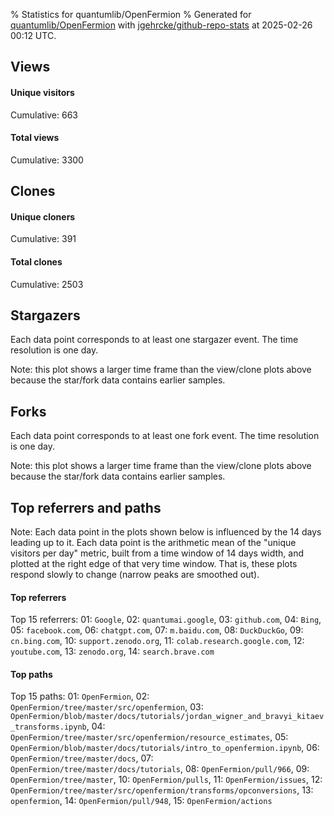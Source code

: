 % Statistics for quantumlib/OpenFermion
% Generated for [quantumlib/OpenFermion](https://github.com/quantumlib/OpenFermion) with [jgehrcke/github-repo-stats](https://github.com/jgehrcke/github-repo-stats) at 2025-02-26 00:12 UTC.


## Views

#### Unique visitors
<div id="chart_views_unique" class="full-width-chart"></div>

Cumulative: 663

#### Total views
<div id="chart_views_total" class="full-width-chart"></div>

Cumulative: 3300

<div class="pagebreak-for-print"> </div>

## Clones

#### Unique cloners
<div id="chart_clones_unique" class="full-width-chart"></div>

Cumulative: 391

#### Total clones
<div id="chart_clones_total" class="full-width-chart"></div>

Cumulative: 2503



<div class="pagebreak-for-print"> </div>



## Stargazers

Each data point corresponds to at least one stargazer event.
The time resolution is one day.

<div id="chart_stargazers" class="full-width-chart"></div>


Note: this plot shows a larger time frame than the view/clone plots above because the star/fork data contains earlier samples.



## Forks

Each data point corresponds to at least one fork event.
The time resolution is one day.

<div id="chart_forks" class="full-width-chart"></div>


Note: this plot shows a larger time frame than the view/clone plots above because the star/fork data contains earlier samples.



<div class="pagebreak-for-print"> </div>



## Top referrers and paths


Note: Each data point in the plots shown below is influenced by the 14 days
leading up to it. Each data point is the arithmetic mean of the "unique
visitors per day" metric, built from a time window of 14 days width, and
plotted at the right edge of that very time window. That is, these plots
respond slowly to change (narrow peaks are smoothed out).




#### Top referrers


<div id="chart_referrers_top_n_alltime" class="full-width-chart"></div>

Top 15 referrers: 01: `Google`, 02: `quantumai.google`, 03: `github.com`, 04: `Bing`, 05: `facebook.com`, 06: `chatgpt.com`, 07: `m.baidu.com`, 08: `DuckDuckGo`, 09: `cn.bing.com`, 10: `support.zenodo.org`, 11: `colab.research.google.com`, 12: `youtube.com`, 13: `zenodo.org`, 14: `search.brave.com`





#### Top paths


<div id="chart_paths_top_n_alltime" class="full-width-chart"></div>

Top 15 paths: 01: `OpenFermion`, 02: `OpenFermion/tree/master/src/openfermion`, 03: `OpenFermion/blob/master/docs/tutorials/jordan_wigner_and_bravyi_kitaev_transforms.ipynb`, 04: `OpenFermion/tree/master/src/openfermion/resource_estimates`, 05: `OpenFermion/blob/master/docs/tutorials/intro_to_openfermion.ipynb`, 06: `OpenFermion/tree/master/docs`, 07: `OpenFermion/tree/master/docs/tutorials`, 08: `OpenFermion/pull/966`, 09: `OpenFermion/tree/master`, 10: `OpenFermion/pulls`, 11: `OpenFermion/issues`, 12: `OpenFermion/tree/master/src/openfermion/transforms/opconversions`, 13: `openfermion`, 14: `OpenFermion/pull/948`, 15: `OpenFermion/actions`


<script type="text/javascript">
    vegaEmbed('#chart_views_unique', {"$schema": "https://vega.github.io/schema/vega-lite/v4.17.0.json", "config": {"arc": {"fill": "#1b1e23"}, "area": {"fill": "#1b1e23"}, "axisBottom": {"domainColor": "#a9b4c4", "gridColor": "#a9b4c4", "labelColor": "#1b1e23", "labelFont": "relative-mono-11-pitch-pro, Menlo, monospace", "tickColor": "#a9b4c4", "titleColor": "#1b1e23", "titleFont": "relative-mono-11-pitch-pro, Menlo, monospace"}, "axisLeft": {"domainColor": "#a9b4c4", "gridColor": "#a9b4c4", "labelColor": "#1b1e23", "labelFont": "relative-mono-11-pitch-pro, Menlo, monospace", "tickColor": "#a9b4c4", "titleColor": "#1b1e23", "titleFont": "relative-mono-11-pitch-pro, Menlo, monospace"}, "axisX": {"grid": false}, "axisY": {"grid": false, "labelBound": true}, "background": "#FFFFFF", "group": {"fill": "#FFFFFF"}, "header": {"fontWeight": 400, "labelFont": "relative-mono-11-pitch-pro, Menlo, monospace", "titleFont": "relative-mono-11-pitch-pro, Menlo, monospace"}, "legend": {"labelFont": "relative-mono-11-pitch-pro, Menlo, monospace", "symbolSize": 200, "symbolType": "circle", "titleFont": "relative-mono-11-pitch-pro, Menlo, monospace"}, "line": {"color": "#1b1e23", "stroke": "#1b1e23"}, "path": {"stroke": "#1b1e23"}, "point": {"color": "#1b1e23", "cursor": "pointer", "filled": true, "size": 20}, "range": {"category": ["#85a2f7", "#ea9755", "#7eb36a", "#f07071", "#bc85d9", "#e587b6", "#a9b4c4", "#d4c05e", "#64b9c4"]}, "style": {"bar": {"fill": "#1b1e23"}, "text": {"font": "relative-mono-11-pitch-pro, Menlo, monospace", "fontWeight": 400}}, "symbol": {"shape": "circle"}, "title": {"anchor": "start", "font": "relative-mono-11-pitch-pro, Menlo, monospace", "fontWeight": 400}, "trail": {"color": "#1b1e23", "stroke": "#1b1e23"}, "view": {"stroke": null}}, "data": {"name": "data-99101e7fa89dfc2ea69867ef4b5079df"}, "datasets": {"data-99101e7fa89dfc2ea69867ef4b5079df": [{"time": "2025-02-01T00:00:00+00:00", "views_total": 24, "views_unique": 3}, {"time": "2025-02-02T00:00:00+00:00", "views_total": 87, "views_unique": 27}, {"time": "2025-02-03T00:00:00+00:00", "views_total": 313, "views_unique": 39}, {"time": "2025-02-04T00:00:00+00:00", "views_total": 298, "views_unique": 32}, {"time": "2025-02-05T00:00:00+00:00", "views_total": 135, "views_unique": 31}, {"time": "2025-02-06T00:00:00+00:00", "views_total": 181, "views_unique": 38}, {"time": "2025-02-07T00:00:00+00:00", "views_total": 83, "views_unique": 26}, {"time": "2025-02-08T00:00:00+00:00", "views_total": 26, "views_unique": 9}, {"time": "2025-02-09T00:00:00+00:00", "views_total": 161, "views_unique": 17}, {"time": "2025-02-10T00:00:00+00:00", "views_total": 165, "views_unique": 30}, {"time": "2025-02-11T00:00:00+00:00", "views_total": 310, "views_unique": 35}, {"time": "2025-02-12T00:00:00+00:00", "views_total": 279, "views_unique": 105}, {"time": "2025-02-13T00:00:00+00:00", "views_total": 145, "views_unique": 25}, {"time": "2025-02-14T00:00:00+00:00", "views_total": 174, "views_unique": 27}, {"time": "2025-02-15T00:00:00+00:00", "views_total": 120, "views_unique": 13}, {"time": "2025-02-16T00:00:00+00:00", "views_total": 86, "views_unique": 12}, {"time": "2025-02-17T00:00:00+00:00", "views_total": 158, "views_unique": 27}, {"time": "2025-02-18T00:00:00+00:00", "views_total": 46, "views_unique": 18}, {"time": "2025-02-19T00:00:00+00:00", "views_total": 60, "views_unique": 22}, {"time": "2025-02-20T00:00:00+00:00", "views_total": 125, "views_unique": 30}, {"time": "2025-02-21T00:00:00+00:00", "views_total": 113, "views_unique": 21}, {"time": "2025-02-22T00:00:00+00:00", "views_total": 44, "views_unique": 18}, {"time": "2025-02-23T00:00:00+00:00", "views_total": 50, "views_unique": 18}, {"time": "2025-02-24T00:00:00+00:00", "views_total": 74, "views_unique": 22}, {"time": "2025-02-25T00:00:00+00:00", "views_total": 43, "views_unique": 18}]}, "encoding": {"tooltip": [{"field": "views_unique", "format": ".1f", "title": "views (u)", "type": "quantitative"}, {"field": "time", "format": "%B %e, %Y", "title": "date", "type": "temporal"}], "x": {"axis": {"labelAngle": 25}, "field": "time", "scale": {"domain": ["2025-02-01", "2025-02-25"]}, "timeUnit": "yearmonthdate", "title": "date", "type": "temporal"}, "y": {"axis": {"values": [1, 10, 50, 100, 500, 1000, 5000, 10000]}, "field": "views_unique", "scale": {"domain": [0, 115.50000000000001], "type": "symlog", "zero": true}, "title": "unique views per day", "type": "quantitative"}}, "height": 200, "mark": {"point": true, "type": "line"}, "padding": 10, "width": "container"}, {"actions": false, "renderer": "svg"}).catch(console.error);
vegaEmbed('#chart_views_total', {"$schema": "https://vega.github.io/schema/vega-lite/v4.17.0.json", "config": {"arc": {"fill": "#1b1e23"}, "area": {"fill": "#1b1e23"}, "axisBottom": {"domainColor": "#a9b4c4", "gridColor": "#a9b4c4", "labelColor": "#1b1e23", "labelFont": "relative-mono-11-pitch-pro, Menlo, monospace", "tickColor": "#a9b4c4", "titleColor": "#1b1e23", "titleFont": "relative-mono-11-pitch-pro, Menlo, monospace"}, "axisLeft": {"domainColor": "#a9b4c4", "gridColor": "#a9b4c4", "labelColor": "#1b1e23", "labelFont": "relative-mono-11-pitch-pro, Menlo, monospace", "tickColor": "#a9b4c4", "titleColor": "#1b1e23", "titleFont": "relative-mono-11-pitch-pro, Menlo, monospace"}, "axisX": {"grid": false}, "axisY": {"grid": false, "labelBound": true}, "background": "#FFFFFF", "group": {"fill": "#FFFFFF"}, "header": {"fontWeight": 400, "labelFont": "relative-mono-11-pitch-pro, Menlo, monospace", "titleFont": "relative-mono-11-pitch-pro, Menlo, monospace"}, "legend": {"labelFont": "relative-mono-11-pitch-pro, Menlo, monospace", "symbolSize": 200, "symbolType": "circle", "titleFont": "relative-mono-11-pitch-pro, Menlo, monospace"}, "line": {"color": "#1b1e23", "stroke": "#1b1e23"}, "path": {"stroke": "#1b1e23"}, "point": {"color": "#1b1e23", "cursor": "pointer", "filled": true, "size": 20}, "range": {"category": ["#85a2f7", "#ea9755", "#7eb36a", "#f07071", "#bc85d9", "#e587b6", "#a9b4c4", "#d4c05e", "#64b9c4"]}, "style": {"bar": {"fill": "#1b1e23"}, "text": {"font": "relative-mono-11-pitch-pro, Menlo, monospace", "fontWeight": 400}}, "symbol": {"shape": "circle"}, "title": {"anchor": "start", "font": "relative-mono-11-pitch-pro, Menlo, monospace", "fontWeight": 400}, "trail": {"color": "#1b1e23", "stroke": "#1b1e23"}, "view": {"stroke": null}}, "data": {"name": "data-99101e7fa89dfc2ea69867ef4b5079df"}, "datasets": {"data-99101e7fa89dfc2ea69867ef4b5079df": [{"time": "2025-02-01T00:00:00+00:00", "views_total": 24, "views_unique": 3}, {"time": "2025-02-02T00:00:00+00:00", "views_total": 87, "views_unique": 27}, {"time": "2025-02-03T00:00:00+00:00", "views_total": 313, "views_unique": 39}, {"time": "2025-02-04T00:00:00+00:00", "views_total": 298, "views_unique": 32}, {"time": "2025-02-05T00:00:00+00:00", "views_total": 135, "views_unique": 31}, {"time": "2025-02-06T00:00:00+00:00", "views_total": 181, "views_unique": 38}, {"time": "2025-02-07T00:00:00+00:00", "views_total": 83, "views_unique": 26}, {"time": "2025-02-08T00:00:00+00:00", "views_total": 26, "views_unique": 9}, {"time": "2025-02-09T00:00:00+00:00", "views_total": 161, "views_unique": 17}, {"time": "2025-02-10T00:00:00+00:00", "views_total": 165, "views_unique": 30}, {"time": "2025-02-11T00:00:00+00:00", "views_total": 310, "views_unique": 35}, {"time": "2025-02-12T00:00:00+00:00", "views_total": 279, "views_unique": 105}, {"time": "2025-02-13T00:00:00+00:00", "views_total": 145, "views_unique": 25}, {"time": "2025-02-14T00:00:00+00:00", "views_total": 174, "views_unique": 27}, {"time": "2025-02-15T00:00:00+00:00", "views_total": 120, "views_unique": 13}, {"time": "2025-02-16T00:00:00+00:00", "views_total": 86, "views_unique": 12}, {"time": "2025-02-17T00:00:00+00:00", "views_total": 158, "views_unique": 27}, {"time": "2025-02-18T00:00:00+00:00", "views_total": 46, "views_unique": 18}, {"time": "2025-02-19T00:00:00+00:00", "views_total": 60, "views_unique": 22}, {"time": "2025-02-20T00:00:00+00:00", "views_total": 125, "views_unique": 30}, {"time": "2025-02-21T00:00:00+00:00", "views_total": 113, "views_unique": 21}, {"time": "2025-02-22T00:00:00+00:00", "views_total": 44, "views_unique": 18}, {"time": "2025-02-23T00:00:00+00:00", "views_total": 50, "views_unique": 18}, {"time": "2025-02-24T00:00:00+00:00", "views_total": 74, "views_unique": 22}, {"time": "2025-02-25T00:00:00+00:00", "views_total": 43, "views_unique": 18}]}, "encoding": {"tooltip": [{"field": "views_total", "format": ".1f", "title": "views (t)", "type": "quantitative"}, {"field": "time", "format": "%B %e, %Y", "title": "date", "type": "temporal"}], "x": {"axis": {"labelAngle": 25}, "field": "time", "scale": {"domain": ["2025-02-01", "2025-02-25"]}, "timeUnit": "yearmonthdate", "title": "date", "type": "temporal"}, "y": {"axis": {"values": [1, 10, 50, 100, 500, 1000, 5000, 10000]}, "field": "views_total", "scale": {"domain": [0, 344.3], "type": "symlog", "zero": true}, "title": "total views per day", "type": "quantitative"}}, "height": 200, "mark": {"point": true, "type": "line"}, "padding": 10, "width": "container"}, {"actions": false, "renderer": "svg"}).catch(console.error);
vegaEmbed('#chart_clones_unique', {"$schema": "https://vega.github.io/schema/vega-lite/v4.17.0.json", "config": {"arc": {"fill": "#1b1e23"}, "area": {"fill": "#1b1e23"}, "axisBottom": {"domainColor": "#a9b4c4", "gridColor": "#a9b4c4", "labelColor": "#1b1e23", "labelFont": "relative-mono-11-pitch-pro, Menlo, monospace", "tickColor": "#a9b4c4", "titleColor": "#1b1e23", "titleFont": "relative-mono-11-pitch-pro, Menlo, monospace"}, "axisLeft": {"domainColor": "#a9b4c4", "gridColor": "#a9b4c4", "labelColor": "#1b1e23", "labelFont": "relative-mono-11-pitch-pro, Menlo, monospace", "tickColor": "#a9b4c4", "titleColor": "#1b1e23", "titleFont": "relative-mono-11-pitch-pro, Menlo, monospace"}, "axisX": {"grid": false}, "axisY": {"grid": false, "labelBound": true}, "background": "#FFFFFF", "group": {"fill": "#FFFFFF"}, "header": {"fontWeight": 400, "labelFont": "relative-mono-11-pitch-pro, Menlo, monospace", "titleFont": "relative-mono-11-pitch-pro, Menlo, monospace"}, "legend": {"labelFont": "relative-mono-11-pitch-pro, Menlo, monospace", "symbolSize": 200, "symbolType": "circle", "titleFont": "relative-mono-11-pitch-pro, Menlo, monospace"}, "line": {"color": "#1b1e23", "stroke": "#1b1e23"}, "path": {"stroke": "#1b1e23"}, "point": {"color": "#1b1e23", "cursor": "pointer", "filled": true, "size": 20}, "range": {"category": ["#85a2f7", "#ea9755", "#7eb36a", "#f07071", "#bc85d9", "#e587b6", "#a9b4c4", "#d4c05e", "#64b9c4"]}, "style": {"bar": {"fill": "#1b1e23"}, "text": {"font": "relative-mono-11-pitch-pro, Menlo, monospace", "fontWeight": 400}}, "symbol": {"shape": "circle"}, "title": {"anchor": "start", "font": "relative-mono-11-pitch-pro, Menlo, monospace", "fontWeight": 400}, "trail": {"color": "#1b1e23", "stroke": "#1b1e23"}, "view": {"stroke": null}}, "data": {"name": "data-7811ea9e6b818c45ca69483ce2664ba9"}, "datasets": {"data-7811ea9e6b818c45ca69483ce2664ba9": [{"clones_total": 13, "clones_unique": 1, "time": "2025-02-01T00:00:00+00:00"}, {"clones_total": 39, "clones_unique": 5, "time": "2025-02-02T00:00:00+00:00"}, {"clones_total": 279, "clones_unique": 32, "time": "2025-02-03T00:00:00+00:00"}, {"clones_total": 313, "clones_unique": 23, "time": "2025-02-04T00:00:00+00:00"}, {"clones_total": 97, "clones_unique": 8, "time": "2025-02-05T00:00:00+00:00"}, {"clones_total": 145, "clones_unique": 11, "time": "2025-02-06T00:00:00+00:00"}, {"clones_total": 43, "clones_unique": 10, "time": "2025-02-07T00:00:00+00:00"}, {"clones_total": 39, "clones_unique": 7, "time": "2025-02-08T00:00:00+00:00"}, {"clones_total": 117, "clones_unique": 21, "time": "2025-02-09T00:00:00+00:00"}, {"clones_total": 84, "clones_unique": 14, "time": "2025-02-10T00:00:00+00:00"}, {"clones_total": 222, "clones_unique": 65, "time": "2025-02-11T00:00:00+00:00"}, {"clones_total": 59, "clones_unique": 12, "time": "2025-02-12T00:00:00+00:00"}, {"clones_total": 88, "clones_unique": 19, "time": "2025-02-13T00:00:00+00:00"}, {"clones_total": 89, "clones_unique": 19, "time": "2025-02-14T00:00:00+00:00"}, {"clones_total": 48, "clones_unique": 11, "time": "2025-02-15T00:00:00+00:00"}, {"clones_total": 48, "clones_unique": 13, "time": "2025-02-16T00:00:00+00:00"}, {"clones_total": 165, "clones_unique": 22, "time": "2025-02-17T00:00:00+00:00"}, {"clones_total": 54, "clones_unique": 14, "time": "2025-02-18T00:00:00+00:00"}, {"clones_total": 44, "clones_unique": 11, "time": "2025-02-19T00:00:00+00:00"}, {"clones_total": 44, "clones_unique": 9, "time": "2025-02-20T00:00:00+00:00"}, {"clones_total": 59, "clones_unique": 13, "time": "2025-02-21T00:00:00+00:00"}, {"clones_total": 81, "clones_unique": 13, "time": "2025-02-22T00:00:00+00:00"}, {"clones_total": 182, "clones_unique": 11, "time": "2025-02-23T00:00:00+00:00"}, {"clones_total": 77, "clones_unique": 15, "time": "2025-02-24T00:00:00+00:00"}, {"clones_total": 74, "clones_unique": 12, "time": "2025-02-25T00:00:00+00:00"}]}, "encoding": {"tooltip": [{"field": "clones_unique", "format": ".1f", "title": "clones (u)", "type": "quantitative"}, {"field": "time", "format": "%B %e, %Y", "title": "date", "type": "temporal"}], "x": {"axis": {"labelAngle": 25}, "field": "time", "scale": {"domain": ["2025-02-01", "2025-02-25"]}, "timeUnit": "yearmonthdate", "title": "date", "type": "temporal"}, "y": {"axis": {}, "field": "clones_unique", "scale": {"domain": [0, 71.5], "type": "linear", "zero": true}, "title": "unique clones per day", "type": "quantitative"}}, "height": 200, "mark": {"point": true, "type": "line"}, "padding": 10, "width": "container"}, {"actions": false, "renderer": "svg"}).catch(console.error);
vegaEmbed('#chart_clones_total', {"$schema": "https://vega.github.io/schema/vega-lite/v4.17.0.json", "config": {"arc": {"fill": "#1b1e23"}, "area": {"fill": "#1b1e23"}, "axisBottom": {"domainColor": "#a9b4c4", "gridColor": "#a9b4c4", "labelColor": "#1b1e23", "labelFont": "relative-mono-11-pitch-pro, Menlo, monospace", "tickColor": "#a9b4c4", "titleColor": "#1b1e23", "titleFont": "relative-mono-11-pitch-pro, Menlo, monospace"}, "axisLeft": {"domainColor": "#a9b4c4", "gridColor": "#a9b4c4", "labelColor": "#1b1e23", "labelFont": "relative-mono-11-pitch-pro, Menlo, monospace", "tickColor": "#a9b4c4", "titleColor": "#1b1e23", "titleFont": "relative-mono-11-pitch-pro, Menlo, monospace"}, "axisX": {"grid": false}, "axisY": {"grid": false, "labelBound": true}, "background": "#FFFFFF", "group": {"fill": "#FFFFFF"}, "header": {"fontWeight": 400, "labelFont": "relative-mono-11-pitch-pro, Menlo, monospace", "titleFont": "relative-mono-11-pitch-pro, Menlo, monospace"}, "legend": {"labelFont": "relative-mono-11-pitch-pro, Menlo, monospace", "symbolSize": 200, "symbolType": "circle", "titleFont": "relative-mono-11-pitch-pro, Menlo, monospace"}, "line": {"color": "#1b1e23", "stroke": "#1b1e23"}, "path": {"stroke": "#1b1e23"}, "point": {"color": "#1b1e23", "cursor": "pointer", "filled": true, "size": 20}, "range": {"category": ["#85a2f7", "#ea9755", "#7eb36a", "#f07071", "#bc85d9", "#e587b6", "#a9b4c4", "#d4c05e", "#64b9c4"]}, "style": {"bar": {"fill": "#1b1e23"}, "text": {"font": "relative-mono-11-pitch-pro, Menlo, monospace", "fontWeight": 400}}, "symbol": {"shape": "circle"}, "title": {"anchor": "start", "font": "relative-mono-11-pitch-pro, Menlo, monospace", "fontWeight": 400}, "trail": {"color": "#1b1e23", "stroke": "#1b1e23"}, "view": {"stroke": null}}, "data": {"name": "data-7811ea9e6b818c45ca69483ce2664ba9"}, "datasets": {"data-7811ea9e6b818c45ca69483ce2664ba9": [{"clones_total": 13, "clones_unique": 1, "time": "2025-02-01T00:00:00+00:00"}, {"clones_total": 39, "clones_unique": 5, "time": "2025-02-02T00:00:00+00:00"}, {"clones_total": 279, "clones_unique": 32, "time": "2025-02-03T00:00:00+00:00"}, {"clones_total": 313, "clones_unique": 23, "time": "2025-02-04T00:00:00+00:00"}, {"clones_total": 97, "clones_unique": 8, "time": "2025-02-05T00:00:00+00:00"}, {"clones_total": 145, "clones_unique": 11, "time": "2025-02-06T00:00:00+00:00"}, {"clones_total": 43, "clones_unique": 10, "time": "2025-02-07T00:00:00+00:00"}, {"clones_total": 39, "clones_unique": 7, "time": "2025-02-08T00:00:00+00:00"}, {"clones_total": 117, "clones_unique": 21, "time": "2025-02-09T00:00:00+00:00"}, {"clones_total": 84, "clones_unique": 14, "time": "2025-02-10T00:00:00+00:00"}, {"clones_total": 222, "clones_unique": 65, "time": "2025-02-11T00:00:00+00:00"}, {"clones_total": 59, "clones_unique": 12, "time": "2025-02-12T00:00:00+00:00"}, {"clones_total": 88, "clones_unique": 19, "time": "2025-02-13T00:00:00+00:00"}, {"clones_total": 89, "clones_unique": 19, "time": "2025-02-14T00:00:00+00:00"}, {"clones_total": 48, "clones_unique": 11, "time": "2025-02-15T00:00:00+00:00"}, {"clones_total": 48, "clones_unique": 13, "time": "2025-02-16T00:00:00+00:00"}, {"clones_total": 165, "clones_unique": 22, "time": "2025-02-17T00:00:00+00:00"}, {"clones_total": 54, "clones_unique": 14, "time": "2025-02-18T00:00:00+00:00"}, {"clones_total": 44, "clones_unique": 11, "time": "2025-02-19T00:00:00+00:00"}, {"clones_total": 44, "clones_unique": 9, "time": "2025-02-20T00:00:00+00:00"}, {"clones_total": 59, "clones_unique": 13, "time": "2025-02-21T00:00:00+00:00"}, {"clones_total": 81, "clones_unique": 13, "time": "2025-02-22T00:00:00+00:00"}, {"clones_total": 182, "clones_unique": 11, "time": "2025-02-23T00:00:00+00:00"}, {"clones_total": 77, "clones_unique": 15, "time": "2025-02-24T00:00:00+00:00"}, {"clones_total": 74, "clones_unique": 12, "time": "2025-02-25T00:00:00+00:00"}]}, "encoding": {"tooltip": [{"field": "clones_total", "format": ".1f", "title": "clones (t)", "type": "quantitative"}, {"field": "time", "format": "%B %e, %Y", "title": "date", "type": "temporal"}], "x": {"axis": {"labelAngle": 25}, "field": "time", "scale": {"domain": ["2025-02-01", "2025-02-25"]}, "timeUnit": "yearmonthdate", "title": "date", "type": "temporal"}, "y": {"axis": {"values": [1, 10, 50, 100, 500, 1000, 5000, 10000]}, "field": "clones_total", "scale": {"domain": [0, 344.3], "type": "symlog", "zero": true}, "title": "total clones per day", "type": "quantitative"}}, "height": 200, "mark": {"point": true, "type": "line"}, "padding": 10, "width": "container"}, {"actions": false, "renderer": "svg"}).catch(console.error);
vegaEmbed('#chart_stargazers', {"$schema": "https://vega.github.io/schema/vega-lite/v4.17.0.json", "config": {"arc": {"fill": "#1b1e23"}, "area": {"fill": "#1b1e23"}, "axisBottom": {"domainColor": "#a9b4c4", "gridColor": "#a9b4c4", "labelColor": "#1b1e23", "labelFont": "relative-mono-11-pitch-pro, Menlo, monospace", "tickColor": "#a9b4c4", "titleColor": "#1b1e23", "titleFont": "relative-mono-11-pitch-pro, Menlo, monospace"}, "axisLeft": {"domainColor": "#a9b4c4", "gridColor": "#a9b4c4", "labelColor": "#1b1e23", "labelFont": "relative-mono-11-pitch-pro, Menlo, monospace", "tickColor": "#a9b4c4", "titleColor": "#1b1e23", "titleFont": "relative-mono-11-pitch-pro, Menlo, monospace"}, "axisX": {"grid": false}, "axisY": {"grid": false}, "background": "#FFFFFF", "group": {"fill": "#FFFFFF"}, "header": {"fontWeight": 400, "labelFont": "relative-mono-11-pitch-pro, Menlo, monospace", "titleFont": "relative-mono-11-pitch-pro, Menlo, monospace"}, "legend": {"labelFont": "relative-mono-11-pitch-pro, Menlo, monospace", "symbolSize": 200, "symbolType": "circle", "titleFont": "relative-mono-11-pitch-pro, Menlo, monospace"}, "line": {"color": "#1b1e23", "stroke": "#1b1e23"}, "path": {"stroke": "#1b1e23"}, "point": {"color": "#1b1e23", "cursor": "pointer", "filled": true, "size": 50}, "range": {"category": ["#85a2f7", "#ea9755", "#7eb36a", "#f07071", "#bc85d9", "#e587b6", "#a9b4c4", "#d4c05e", "#64b9c4"]}, "style": {"bar": {"fill": "#1b1e23"}, "text": {"font": "relative-mono-11-pitch-pro, Menlo, monospace", "fontWeight": 400}}, "symbol": {"shape": "circle"}, "title": {"anchor": "start", "font": "relative-mono-11-pitch-pro, Menlo, monospace", "fontWeight": 400}, "trail": {"color": "#1b1e23", "stroke": "#1b1e23"}, "view": {"stroke": null}}, "data": {"name": "data-a4f008b104cc5781537ff12b68454d20"}, "datasets": {"data-a4f008b104cc5781537ff12b68454d20": [{"stars_cumulative": 50, "time": "2017-09-27T00:00:00+00:00"}, {"stars_cumulative": 272, "time": "2017-10-24T01:00:00+00:00"}, {"stars_cumulative": 293, "time": "2017-11-20T02:00:00+00:00"}, {"stars_cumulative": 318, "time": "2017-12-17T03:00:00+00:00"}, {"stars_cumulative": 337, "time": "2018-01-13T04:00:00+00:00"}, {"stars_cumulative": 377, "time": "2018-02-09T05:00:00+00:00"}, {"stars_cumulative": 410, "time": "2018-03-08T06:00:00+00:00"}, {"stars_cumulative": 421, "time": "2018-04-04T07:00:00+00:00"}, {"stars_cumulative": 449, "time": "2018-05-01T08:00:00+00:00"}, {"stars_cumulative": 466, "time": "2018-05-28T09:00:00+00:00"}, {"stars_cumulative": 516, "time": "2018-06-24T10:00:00+00:00"}, {"stars_cumulative": 550, "time": "2018-07-21T11:00:00+00:00"}, {"stars_cumulative": 573, "time": "2018-08-17T12:00:00+00:00"}, {"stars_cumulative": 599, "time": "2018-09-13T13:00:00+00:00"}, {"stars_cumulative": 614, "time": "2018-10-10T14:00:00+00:00"}, {"stars_cumulative": 633, "time": "2018-11-06T15:00:00+00:00"}, {"stars_cumulative": 649, "time": "2018-12-03T16:00:00+00:00"}, {"stars_cumulative": 659, "time": "2018-12-30T17:00:00+00:00"}, {"stars_cumulative": 676, "time": "2019-01-26T18:00:00+00:00"}, {"stars_cumulative": 699, "time": "2019-02-22T19:00:00+00:00"}, {"stars_cumulative": 714, "time": "2019-03-21T20:00:00+00:00"}, {"stars_cumulative": 726, "time": "2019-04-17T21:00:00+00:00"}, {"stars_cumulative": 736, "time": "2019-05-14T22:00:00+00:00"}, {"stars_cumulative": 743, "time": "2019-06-10T23:00:00+00:00"}, {"stars_cumulative": 752, "time": "2019-07-08T00:00:00+00:00"}, {"stars_cumulative": 771, "time": "2019-08-04T01:00:00+00:00"}, {"stars_cumulative": 787, "time": "2019-08-31T02:00:00+00:00"}, {"stars_cumulative": 797, "time": "2019-09-27T03:00:00+00:00"}, {"stars_cumulative": 814, "time": "2019-10-24T04:00:00+00:00"}, {"stars_cumulative": 822, "time": "2019-11-20T05:00:00+00:00"}, {"stars_cumulative": 830, "time": "2019-12-17T06:00:00+00:00"}, {"stars_cumulative": 839, "time": "2020-01-13T07:00:00+00:00"}, {"stars_cumulative": 857, "time": "2020-02-09T08:00:00+00:00"}, {"stars_cumulative": 867, "time": "2020-03-07T09:00:00+00:00"}, {"stars_cumulative": 884, "time": "2020-04-03T10:00:00+00:00"}, {"stars_cumulative": 894, "time": "2020-04-30T11:00:00+00:00"}, {"stars_cumulative": 905, "time": "2020-05-27T12:00:00+00:00"}, {"stars_cumulative": 922, "time": "2020-06-23T13:00:00+00:00"}, {"stars_cumulative": 936, "time": "2020-07-20T14:00:00+00:00"}, {"stars_cumulative": 960, "time": "2020-08-16T15:00:00+00:00"}, {"stars_cumulative": 969, "time": "2020-09-12T16:00:00+00:00"}, {"stars_cumulative": 982, "time": "2020-10-09T17:00:00+00:00"}, {"stars_cumulative": 999, "time": "2020-11-05T18:00:00+00:00"}, {"stars_cumulative": 1011, "time": "2020-12-02T19:00:00+00:00"}, {"stars_cumulative": 1024, "time": "2020-12-29T20:00:00+00:00"}, {"stars_cumulative": 1036, "time": "2021-01-25T21:00:00+00:00"}, {"stars_cumulative": 1055, "time": "2021-02-21T22:00:00+00:00"}, {"stars_cumulative": 1068, "time": "2021-03-20T23:00:00+00:00"}, {"stars_cumulative": 1078, "time": "2021-04-17T00:00:00+00:00"}, {"stars_cumulative": 1091, "time": "2021-05-14T01:00:00+00:00"}, {"stars_cumulative": 1101, "time": "2021-06-10T02:00:00+00:00"}, {"stars_cumulative": 1111, "time": "2021-07-07T03:00:00+00:00"}, {"stars_cumulative": 1123, "time": "2021-08-03T04:00:00+00:00"}, {"stars_cumulative": 1131, "time": "2021-08-30T05:00:00+00:00"}, {"stars_cumulative": 1133, "time": "2021-09-26T06:00:00+00:00"}, {"stars_cumulative": 1140, "time": "2021-10-23T07:00:00+00:00"}, {"stars_cumulative": 1150, "time": "2021-11-19T08:00:00+00:00"}, {"stars_cumulative": 1156, "time": "2021-12-16T09:00:00+00:00"}, {"stars_cumulative": 1162, "time": "2022-01-12T10:00:00+00:00"}, {"stars_cumulative": 1178, "time": "2022-02-08T11:00:00+00:00"}, {"stars_cumulative": 1187, "time": "2022-03-07T12:00:00+00:00"}, {"stars_cumulative": 1200, "time": "2022-04-03T13:00:00+00:00"}, {"stars_cumulative": 1217, "time": "2022-04-30T14:00:00+00:00"}, {"stars_cumulative": 1224, "time": "2022-05-27T15:00:00+00:00"}, {"stars_cumulative": 1233, "time": "2022-06-23T16:00:00+00:00"}, {"stars_cumulative": 1245, "time": "2022-07-20T17:00:00+00:00"}, {"stars_cumulative": 1259, "time": "2022-08-16T18:00:00+00:00"}, {"stars_cumulative": 1265, "time": "2022-09-12T19:00:00+00:00"}, {"stars_cumulative": 1275, "time": "2022-10-09T20:00:00+00:00"}, {"stars_cumulative": 1283, "time": "2022-11-05T21:00:00+00:00"}, {"stars_cumulative": 1291, "time": "2022-12-02T22:00:00+00:00"}, {"stars_cumulative": 1296, "time": "2022-12-29T23:00:00+00:00"}, {"stars_cumulative": 1304, "time": "2023-01-26T00:00:00+00:00"}, {"stars_cumulative": 1314, "time": "2023-02-22T01:00:00+00:00"}, {"stars_cumulative": 1322, "time": "2023-03-21T02:00:00+00:00"}, {"stars_cumulative": 1331, "time": "2023-04-17T03:00:00+00:00"}, {"stars_cumulative": 1335, "time": "2023-05-14T04:00:00+00:00"}, {"stars_cumulative": 1343, "time": "2023-06-10T05:00:00+00:00"}, {"stars_cumulative": 1358, "time": "2023-07-07T06:00:00+00:00"}, {"stars_cumulative": 1371, "time": "2023-08-03T07:00:00+00:00"}, {"stars_cumulative": 1385, "time": "2023-08-30T08:00:00+00:00"}, {"stars_cumulative": 1394, "time": "2023-09-26T09:00:00+00:00"}, {"stars_cumulative": 1407, "time": "2023-10-23T10:00:00+00:00"}, {"stars_cumulative": 1414, "time": "2023-11-19T11:00:00+00:00"}, {"stars_cumulative": 1425, "time": "2023-12-16T12:00:00+00:00"}, {"stars_cumulative": 1438, "time": "2024-01-12T13:00:00+00:00"}, {"stars_cumulative": 1448, "time": "2024-02-08T14:00:00+00:00"}, {"stars_cumulative": 1453, "time": "2024-03-06T15:00:00+00:00"}, {"stars_cumulative": 1467, "time": "2024-04-02T16:00:00+00:00"}, {"stars_cumulative": 1473, "time": "2024-04-29T17:00:00+00:00"}, {"stars_cumulative": 1481, "time": "2024-05-26T18:00:00+00:00"}, {"stars_cumulative": 1491, "time": "2024-06-22T19:00:00+00:00"}, {"stars_cumulative": 1497, "time": "2024-07-19T20:00:00+00:00"}, {"stars_cumulative": 1502, "time": "2024-08-15T21:00:00+00:00"}, {"stars_cumulative": 1507, "time": "2024-09-11T22:00:00+00:00"}, {"stars_cumulative": 1515, "time": "2024-10-08T23:00:00+00:00"}, {"stars_cumulative": 1531, "time": "2024-11-05T00:00:00+00:00"}, {"stars_cumulative": 1542, "time": "2024-12-02T01:00:00+00:00"}, {"stars_cumulative": 1550, "time": "2024-12-29T02:00:00+00:00"}, {"stars_cumulative": 1555, "time": "2025-01-25T03:00:00+00:00"}, {"stars_cumulative": 1556, "time": "2025-02-21T04:00:00+00:00"}]}, "encoding": {"tooltip": [{"field": "stars_cumulative", "format": "d", "title": "stars", "type": "quantitative"}, {"field": "time", "format": "%B %e, %Y", "title": "date", "type": "temporal"}], "x": {"axis": {"labelAngle": 25}, "field": "time", "scale": {"domain": ["2017-09-27", "2025-02-25"]}, "timeUnit": "yearmonthdate", "title": "date", "type": "temporal"}, "y": {"field": "stars_cumulative", "scale": {"domain": [0, 1711.6000000000001], "zero": true}, "title": "stargazer count (cumulative)", "type": "quantitative"}}, "height": 300, "mark": {"point": true, "type": "line"}, "padding": 10, "width": "container"}, {"actions": false, "renderer": "svg"}).catch(console.error);
vegaEmbed('#chart_forks', {"$schema": "https://vega.github.io/schema/vega-lite/v4.17.0.json", "config": {"arc": {"fill": "#1b1e23"}, "area": {"fill": "#1b1e23"}, "axisBottom": {"domainColor": "#a9b4c4", "gridColor": "#a9b4c4", "labelColor": "#1b1e23", "labelFont": "relative-mono-11-pitch-pro, Menlo, monospace", "tickColor": "#a9b4c4", "titleColor": "#1b1e23", "titleFont": "relative-mono-11-pitch-pro, Menlo, monospace"}, "axisLeft": {"domainColor": "#a9b4c4", "gridColor": "#a9b4c4", "labelColor": "#1b1e23", "labelFont": "relative-mono-11-pitch-pro, Menlo, monospace", "tickColor": "#a9b4c4", "titleColor": "#1b1e23", "titleFont": "relative-mono-11-pitch-pro, Menlo, monospace"}, "axisX": {"grid": false}, "axisY": {"grid": false}, "background": "#FFFFFF", "group": {"fill": "#FFFFFF"}, "header": {"fontWeight": 400, "labelFont": "relative-mono-11-pitch-pro, Menlo, monospace", "titleFont": "relative-mono-11-pitch-pro, Menlo, monospace"}, "legend": {"labelFont": "relative-mono-11-pitch-pro, Menlo, monospace", "symbolSize": 200, "symbolType": "circle", "titleFont": "relative-mono-11-pitch-pro, Menlo, monospace"}, "line": {"color": "#1b1e23", "stroke": "#1b1e23"}, "path": {"stroke": "#1b1e23"}, "point": {"color": "#1b1e23", "cursor": "pointer", "filled": true, "size": 50}, "range": {"category": ["#85a2f7", "#ea9755", "#7eb36a", "#f07071", "#bc85d9", "#e587b6", "#a9b4c4", "#d4c05e", "#64b9c4"]}, "style": {"bar": {"fill": "#1b1e23"}, "text": {"font": "relative-mono-11-pitch-pro, Menlo, monospace", "fontWeight": 400}}, "symbol": {"shape": "circle"}, "title": {"anchor": "start", "font": "relative-mono-11-pitch-pro, Menlo, monospace", "fontWeight": 400}, "trail": {"color": "#1b1e23", "stroke": "#1b1e23"}, "view": {"stroke": null}}, "data": {"name": "data-539cbaa2889711e753a8e7f9f4aba35b"}, "datasets": {"data-539cbaa2889711e753a8e7f9f4aba35b": [{"forks_cumulative": 10.0, "time": "2017-09-27T00:00:00+00:00"}, {"forks_cumulative": 44.0, "time": "2017-10-23T22:00:00+00:00"}, {"forks_cumulative": 54.0, "time": "2017-11-19T20:00:00+00:00"}, {"forks_cumulative": 64.0, "time": "2017-12-16T18:00:00+00:00"}, {"forks_cumulative": 66.0, "time": "2018-01-12T16:00:00+00:00"}, {"forks_cumulative": 75.0, "time": "2018-02-08T14:00:00+00:00"}, {"forks_cumulative": 81.0, "time": "2018-03-07T12:00:00+00:00"}, {"forks_cumulative": 92.0, "time": "2018-04-03T10:00:00+00:00"}, {"forks_cumulative": 97.0, "time": "2018-04-30T08:00:00+00:00"}, {"forks_cumulative": 103.0, "time": "2018-05-27T06:00:00+00:00"}, {"forks_cumulative": 105.0, "time": "2018-06-23T04:00:00+00:00"}, {"forks_cumulative": 117.0, "time": "2018-07-20T02:00:00+00:00"}, {"forks_cumulative": 120.0, "time": "2018-08-16T00:00:00+00:00"}, {"forks_cumulative": 124.0, "time": "2018-09-11T22:00:00+00:00"}, {"forks_cumulative": 130.0, "time": "2018-10-08T20:00:00+00:00"}, {"forks_cumulative": 134.0, "time": "2018-11-04T18:00:00+00:00"}, {"forks_cumulative": 138.0, "time": "2018-12-01T16:00:00+00:00"}, {"forks_cumulative": 143.0, "time": "2018-12-28T14:00:00+00:00"}, {"forks_cumulative": 148.0, "time": "2019-02-20T10:00:00+00:00"}, {"forks_cumulative": 151.0, "time": "2019-03-19T08:00:00+00:00"}, {"forks_cumulative": 154.0, "time": "2019-04-15T06:00:00+00:00"}, {"forks_cumulative": 157.0, "time": "2019-05-12T04:00:00+00:00"}, {"forks_cumulative": 160.0, "time": "2019-06-08T02:00:00+00:00"}, {"forks_cumulative": 165.0, "time": "2019-07-05T00:00:00+00:00"}, {"forks_cumulative": 170.0, "time": "2019-07-31T22:00:00+00:00"}, {"forks_cumulative": 177.0, "time": "2019-08-27T20:00:00+00:00"}, {"forks_cumulative": 180.0, "time": "2019-09-23T18:00:00+00:00"}, {"forks_cumulative": 185.0, "time": "2019-10-20T16:00:00+00:00"}, {"forks_cumulative": 187.0, "time": "2019-11-16T14:00:00+00:00"}, {"forks_cumulative": 188.0, "time": "2019-12-13T12:00:00+00:00"}, {"forks_cumulative": 192.0, "time": "2020-01-09T10:00:00+00:00"}, {"forks_cumulative": 196.0, "time": "2020-02-05T08:00:00+00:00"}, {"forks_cumulative": 200.0, "time": "2020-03-03T06:00:00+00:00"}, {"forks_cumulative": 203.0, "time": "2020-03-30T04:00:00+00:00"}, {"forks_cumulative": 207.0, "time": "2020-04-26T02:00:00+00:00"}, {"forks_cumulative": 210.0, "time": "2020-05-23T00:00:00+00:00"}, {"forks_cumulative": 217.0, "time": "2020-06-18T22:00:00+00:00"}, {"forks_cumulative": 223.0, "time": "2020-07-15T20:00:00+00:00"}, {"forks_cumulative": 235.0, "time": "2020-08-11T18:00:00+00:00"}, {"forks_cumulative": 239.0, "time": "2020-09-07T16:00:00+00:00"}, {"forks_cumulative": 241.0, "time": "2020-10-04T14:00:00+00:00"}, {"forks_cumulative": 247.0, "time": "2020-10-31T12:00:00+00:00"}, {"forks_cumulative": 250.0, "time": "2020-11-27T10:00:00+00:00"}, {"forks_cumulative": 252.0, "time": "2020-12-24T08:00:00+00:00"}, {"forks_cumulative": 253.0, "time": "2021-01-20T06:00:00+00:00"}, {"forks_cumulative": 257.0, "time": "2021-02-16T04:00:00+00:00"}, {"forks_cumulative": 259.0, "time": "2021-03-15T02:00:00+00:00"}, {"forks_cumulative": 264.0, "time": "2021-04-11T00:00:00+00:00"}, {"forks_cumulative": 268.0, "time": "2021-05-07T22:00:00+00:00"}, {"forks_cumulative": 270.0, "time": "2021-06-03T20:00:00+00:00"}, {"forks_cumulative": 273.0, "time": "2021-06-30T18:00:00+00:00"}, {"forks_cumulative": 278.0, "time": "2021-07-27T16:00:00+00:00"}, {"forks_cumulative": 280.0, "time": "2021-08-23T14:00:00+00:00"}, {"forks_cumulative": 281.0, "time": "2021-10-16T10:00:00+00:00"}, {"forks_cumulative": 283.0, "time": "2021-11-12T08:00:00+00:00"}, {"forks_cumulative": 286.0, "time": "2021-12-09T06:00:00+00:00"}, {"forks_cumulative": 288.0, "time": "2022-01-05T04:00:00+00:00"}, {"forks_cumulative": 291.0, "time": "2022-02-01T02:00:00+00:00"}, {"forks_cumulative": 293.0, "time": "2022-02-28T00:00:00+00:00"}, {"forks_cumulative": 298.0, "time": "2022-03-26T22:00:00+00:00"}, {"forks_cumulative": 300.0, "time": "2022-04-22T20:00:00+00:00"}, {"forks_cumulative": 304.0, "time": "2022-05-19T18:00:00+00:00"}, {"forks_cumulative": 306.0, "time": "2022-06-15T16:00:00+00:00"}, {"forks_cumulative": 308.0, "time": "2022-07-12T14:00:00+00:00"}, {"forks_cumulative": 311.0, "time": "2022-08-08T12:00:00+00:00"}, {"forks_cumulative": 313.0, "time": "2022-09-04T10:00:00+00:00"}, {"forks_cumulative": 316.0, "time": "2022-10-01T08:00:00+00:00"}, {"forks_cumulative": 317.0, "time": "2022-10-28T06:00:00+00:00"}, {"forks_cumulative": 319.0, "time": "2022-11-24T04:00:00+00:00"}, {"forks_cumulative": 320.0, "time": "2022-12-21T02:00:00+00:00"}, {"forks_cumulative": 324.0, "time": "2023-01-17T00:00:00+00:00"}, {"forks_cumulative": 330.0, "time": "2023-04-07T18:00:00+00:00"}, {"forks_cumulative": 332.0, "time": "2023-05-04T16:00:00+00:00"}, {"forks_cumulative": 335.0, "time": "2023-05-31T14:00:00+00:00"}, {"forks_cumulative": 336.0, "time": "2023-06-27T12:00:00+00:00"}, {"forks_cumulative": 338.0, "time": "2023-07-24T10:00:00+00:00"}, {"forks_cumulative": 340.0, "time": "2023-08-20T08:00:00+00:00"}, {"forks_cumulative": 343.0, "time": "2023-09-16T06:00:00+00:00"}, {"forks_cumulative": 344.0, "time": "2023-10-13T04:00:00+00:00"}, {"forks_cumulative": 347.0, "time": "2023-11-09T02:00:00+00:00"}, {"forks_cumulative": 348.0, "time": "2023-12-06T00:00:00+00:00"}, {"forks_cumulative": 351.0, "time": "2024-01-01T22:00:00+00:00"}, {"forks_cumulative": 354.0, "time": "2024-01-28T20:00:00+00:00"}, {"forks_cumulative": 355.0, "time": "2024-02-24T18:00:00+00:00"}, {"forks_cumulative": 357.0, "time": "2024-03-22T16:00:00+00:00"}, {"forks_cumulative": 359.0, "time": "2024-04-18T14:00:00+00:00"}, {"forks_cumulative": 361.0, "time": "2024-05-15T12:00:00+00:00"}, {"forks_cumulative": 364.0, "time": "2024-06-11T10:00:00+00:00"}, {"forks_cumulative": 368.0, "time": "2024-07-08T08:00:00+00:00"}, {"forks_cumulative": 371.0, "time": "2024-08-04T06:00:00+00:00"}, {"forks_cumulative": 372.0, "time": "2024-08-31T04:00:00+00:00"}, {"forks_cumulative": 373.0, "time": "2024-09-27T02:00:00+00:00"}, {"forks_cumulative": 376.0, "time": "2024-10-24T00:00:00+00:00"}, {"forks_cumulative": 378.0, "time": "2024-11-19T22:00:00+00:00"}, {"forks_cumulative": 381.0, "time": "2024-12-16T20:00:00+00:00"}, {"forks_cumulative": 384.0, "time": "2025-01-12T18:00:00+00:00"}, {"forks_cumulative": 385.0, "time": "2025-02-08T16:00:00+00:00"}]}, "encoding": {"tooltip": [{"field": "forks_cumulative", "format": "d", "title": "forks", "type": "quantitative"}, {"field": "time", "format": "%B %e, %Y", "title": "date", "type": "temporal"}], "x": {"axis": {"labelAngle": 25}, "field": "time", "scale": {"domain": ["2017-09-27", "2025-02-25"]}, "timeUnit": "yearmonthdate", "title": "date", "type": "temporal"}, "y": {"field": "forks_cumulative", "scale": {"domain": [0, 423.50000000000006], "zero": true}, "title": "fork count (cumulative)", "type": "quantitative"}}, "height": 300, "mark": {"point": true, "type": "line"}, "padding": 10, "width": "container"}, {"actions": false, "renderer": "svg"}).catch(console.error);
vegaEmbed('#chart_referrers_top_n_alltime', {"$schema": "https://vega.github.io/schema/vega-lite/v4.17.0.json", "config": {"arc": {"fill": "#1b1e23"}, "area": {"fill": "#1b1e23"}, "axisBottom": {"domainColor": "#a9b4c4", "gridColor": "#a9b4c4", "labelColor": "#1b1e23", "labelFont": "relative-mono-11-pitch-pro, Menlo, monospace", "tickColor": "#a9b4c4", "titleColor": "#1b1e23", "titleFont": "relative-mono-11-pitch-pro, Menlo, monospace"}, "axisLeft": {"domainColor": "#a9b4c4", "gridColor": "#a9b4c4", "labelColor": "#1b1e23", "labelFont": "relative-mono-11-pitch-pro, Menlo, monospace", "tickColor": "#a9b4c4", "titleColor": "#1b1e23", "titleFont": "relative-mono-11-pitch-pro, Menlo, monospace"}, "axisX": {"grid": false}, "axisY": {"grid": false}, "background": "#FFFFFF", "group": {"fill": "#FFFFFF"}, "header": {"fontWeight": 400, "labelFont": "relative-mono-11-pitch-pro, Menlo, monospace", "titleFont": "relative-mono-11-pitch-pro, Menlo, monospace"}, "legend": {"labelFont": "relative-mono-11-pitch-pro, Menlo, monospace", "symbolSize": 200, "symbolType": "circle", "titleFont": "relative-mono-11-pitch-pro, Menlo, monospace"}, "line": {"color": "#1b1e23", "stroke": "#1b1e23"}, "path": {"stroke": "#1b1e23"}, "point": {"color": "#1b1e23", "cursor": "pointer", "filled": true, "size": 30}, "range": {"category": ["#85a2f7", "#ea9755", "#7eb36a", "#f07071", "#bc85d9", "#e587b6", "#a9b4c4", "#d4c05e", "#64b9c4"]}, "style": {"bar": {"fill": "#1b1e23"}, "text": {"font": "relative-mono-11-pitch-pro, Menlo, monospace", "fontWeight": 400}}, "symbol": {"shape": "circle"}, "title": {"anchor": "start", "font": "relative-mono-11-pitch-pro, Menlo, monospace", "fontWeight": 400}, "trail": {"color": "#1b1e23", "stroke": "#1b1e23"}, "view": {"stroke": null}}, "data": {"name": "data-1d6aeca706aeb5f2a9e585411166bc52"}, "datasets": {"data-1d6aeca706aeb5f2a9e585411166bc52": [{"referrer": "Google", "time": "2025-02-15T00:00:00+00:00", "views_unique": 62.0, "views_unique_norm": 4.428571428571429}, {"referrer": "Google", "time": "2025-02-16T00:00:00+00:00", "views_unique": 57.0, "views_unique_norm": 4.071428571428571}, {"referrer": "Google", "time": "2025-02-17T00:00:00+00:00", "views_unique": 57.0, "views_unique_norm": 4.071428571428571}, {"referrer": "Google", "time": "2025-02-18T00:00:00+00:00", "views_unique": 54.0, "views_unique_norm": 3.857142857142857}, {"referrer": "Google", "time": "2025-02-19T00:00:00+00:00", "views_unique": 57.0, "views_unique_norm": 4.071428571428571}, {"referrer": "Google", "time": "2025-02-20T00:00:00+00:00", "views_unique": 53.0, "views_unique_norm": 3.7857142857142856}, {"referrer": "Google", "time": "2025-02-21T00:00:00+00:00", "views_unique": 50.0, "views_unique_norm": 3.5714285714285716}, {"referrer": "Google", "time": "2025-02-22T00:00:00+00:00", "views_unique": 60.0, "views_unique_norm": 4.285714285714286}, {"referrer": "Google", "time": "2025-02-23T00:00:00+00:00", "views_unique": 58.0, "views_unique_norm": 4.142857142857143}, {"referrer": "Google", "time": "2025-02-24T00:00:00+00:00", "views_unique": 54.0, "views_unique_norm": 3.857142857142857}, {"referrer": "Google", "time": "2025-02-25T00:00:00+00:00", "views_unique": 54.0, "views_unique_norm": 3.857142857142857}, {"referrer": "Google", "time": "2025-02-26T00:00:00+00:00", "views_unique": 58.0, "views_unique_norm": 4.142857142857143}, {"referrer": "quantumai.google", "time": "2025-02-15T00:00:00+00:00", "views_unique": 56.0, "views_unique_norm": 4.0}, {"referrer": "quantumai.google", "time": "2025-02-16T00:00:00+00:00", "views_unique": 51.0, "views_unique_norm": 3.642857142857143}, {"referrer": "quantumai.google", "time": "2025-02-17T00:00:00+00:00", "views_unique": 44.0, "views_unique_norm": 3.142857142857143}, {"referrer": "quantumai.google", "time": "2025-02-18T00:00:00+00:00", "views_unique": 42.0, "views_unique_norm": 3.0}, {"referrer": "quantumai.google", "time": "2025-02-19T00:00:00+00:00", "views_unique": 44.0, "views_unique_norm": 3.142857142857143}, {"referrer": "quantumai.google", "time": "2025-02-20T00:00:00+00:00", "views_unique": 39.0, "views_unique_norm": 2.7857142857142856}, {"referrer": "quantumai.google", "time": "2025-02-21T00:00:00+00:00", "views_unique": 42.0, "views_unique_norm": 3.0}, {"referrer": "quantumai.google", "time": "2025-02-22T00:00:00+00:00", "views_unique": 48.0, "views_unique_norm": 3.4285714285714284}, {"referrer": "quantumai.google", "time": "2025-02-23T00:00:00+00:00", "views_unique": 46.0, "views_unique_norm": 3.2857142857142856}, {"referrer": "quantumai.google", "time": "2025-02-24T00:00:00+00:00", "views_unique": 45.0, "views_unique_norm": 3.2142857142857144}, {"referrer": "quantumai.google", "time": "2025-02-25T00:00:00+00:00", "views_unique": 43.0, "views_unique_norm": 3.0714285714285716}, {"referrer": "quantumai.google", "time": "2025-02-26T00:00:00+00:00", "views_unique": 43.0, "views_unique_norm": 3.0714285714285716}, {"referrer": "github.com", "time": "2025-02-15T00:00:00+00:00", "views_unique": 28.0, "views_unique_norm": 2.0}, {"referrer": "github.com", "time": "2025-02-16T00:00:00+00:00", "views_unique": 27.0, "views_unique_norm": 1.9285714285714286}, {"referrer": "github.com", "time": "2025-02-17T00:00:00+00:00", "views_unique": 26.0, "views_unique_norm": 1.8571428571428572}, {"referrer": "github.com", "time": "2025-02-18T00:00:00+00:00", "views_unique": 25.0, "views_unique_norm": 1.7857142857142858}, {"referrer": "github.com", "time": "2025-02-19T00:00:00+00:00", "views_unique": 27.0, "views_unique_norm": 1.9285714285714286}, {"referrer": "github.com", "time": "2025-02-20T00:00:00+00:00", "views_unique": 24.0, "views_unique_norm": 1.7142857142857142}, {"referrer": "github.com", "time": "2025-02-21T00:00:00+00:00", "views_unique": 23.0, "views_unique_norm": 1.6428571428571428}, {"referrer": "github.com", "time": "2025-02-22T00:00:00+00:00", "views_unique": 25.0, "views_unique_norm": 1.7857142857142858}, {"referrer": "github.com", "time": "2025-02-23T00:00:00+00:00", "views_unique": 28.0, "views_unique_norm": 2.0}, {"referrer": "github.com", "time": "2025-02-24T00:00:00+00:00", "views_unique": 30.0, "views_unique_norm": 2.142857142857143}, {"referrer": "github.com", "time": "2025-02-25T00:00:00+00:00", "views_unique": 24.0, "views_unique_norm": 1.7142857142857142}, {"referrer": "github.com", "time": "2025-02-26T00:00:00+00:00", "views_unique": 18.0, "views_unique_norm": 1.2857142857142858}, {"referrer": "Bing", "time": "2025-02-15T00:00:00+00:00", "views_unique": 5.0, "views_unique_norm": 0.35714285714285715}, {"referrer": "Bing", "time": "2025-02-16T00:00:00+00:00", "views_unique": 4.0, "views_unique_norm": 0.2857142857142857}, {"referrer": "Bing", "time": "2025-02-17T00:00:00+00:00", "views_unique": 3.0, "views_unique_norm": 0.21428571428571427}, {"referrer": "Bing", "time": "2025-02-18T00:00:00+00:00", "views_unique": 3.0, "views_unique_norm": 0.21428571428571427}, {"referrer": "Bing", "time": "2025-02-19T00:00:00+00:00", "views_unique": 4.0, "views_unique_norm": 0.2857142857142857}, {"referrer": "Bing", "time": "2025-02-20T00:00:00+00:00", "views_unique": 4.0, "views_unique_norm": 0.2857142857142857}, {"referrer": "Bing", "time": "2025-02-21T00:00:00+00:00", "views_unique": 6.0, "views_unique_norm": 0.42857142857142855}, {"referrer": "Bing", "time": "2025-02-22T00:00:00+00:00", "views_unique": 7.0, "views_unique_norm": 0.5}, {"referrer": "Bing", "time": "2025-02-23T00:00:00+00:00", "views_unique": 9.0, "views_unique_norm": 0.6428571428571429}, {"referrer": "Bing", "time": "2025-02-24T00:00:00+00:00", "views_unique": 8.0, "views_unique_norm": 0.5714285714285714}, {"referrer": "Bing", "time": "2025-02-25T00:00:00+00:00", "views_unique": 8.0, "views_unique_norm": 0.5714285714285714}, {"referrer": "Bing", "time": "2025-02-26T00:00:00+00:00", "views_unique": 7.0, "views_unique_norm": 0.5}, {"referrer": "facebook.com", "time": "2025-02-15T00:00:00+00:00", "views_unique": null, "views_unique_norm": null}, {"referrer": "facebook.com", "time": "2025-02-16T00:00:00+00:00", "views_unique": null, "views_unique_norm": null}, {"referrer": "facebook.com", "time": "2025-02-17T00:00:00+00:00", "views_unique": 2.0, "views_unique_norm": 0.14285714285714285}, {"referrer": "facebook.com", "time": "2025-02-18T00:00:00+00:00", "views_unique": 8.0, "views_unique_norm": 0.5714285714285714}, {"referrer": "facebook.com", "time": "2025-02-19T00:00:00+00:00", "views_unique": 8.0, "views_unique_norm": 0.5714285714285714}, {"referrer": "facebook.com", "time": "2025-02-20T00:00:00+00:00", "views_unique": 8.0, "views_unique_norm": 0.5714285714285714}, {"referrer": "facebook.com", "time": "2025-02-21T00:00:00+00:00", "views_unique": 8.0, "views_unique_norm": 0.5714285714285714}, {"referrer": "facebook.com", "time": "2025-02-22T00:00:00+00:00", "views_unique": 8.0, "views_unique_norm": 0.5714285714285714}, {"referrer": "facebook.com", "time": "2025-02-23T00:00:00+00:00", "views_unique": 8.0, "views_unique_norm": 0.5714285714285714}, {"referrer": "facebook.com", "time": "2025-02-24T00:00:00+00:00", "views_unique": 8.0, "views_unique_norm": 0.5714285714285714}, {"referrer": "facebook.com", "time": "2025-02-25T00:00:00+00:00", "views_unique": 8.0, "views_unique_norm": 0.5714285714285714}, {"referrer": "facebook.com", "time": "2025-02-26T00:00:00+00:00", "views_unique": 8.0, "views_unique_norm": 0.5714285714285714}, {"referrer": "chatgpt.com", "time": "2025-02-15T00:00:00+00:00", "views_unique": 5.0, "views_unique_norm": 0.35714285714285715}, {"referrer": "chatgpt.com", "time": "2025-02-16T00:00:00+00:00", "views_unique": 5.0, "views_unique_norm": 0.35714285714285715}, {"referrer": "chatgpt.com", "time": "2025-02-17T00:00:00+00:00", "views_unique": 6.0, "views_unique_norm": 0.42857142857142855}, {"referrer": "chatgpt.com", "time": "2025-02-18T00:00:00+00:00", "views_unique": 6.0, "views_unique_norm": 0.42857142857142855}, {"referrer": "chatgpt.com", "time": "2025-02-19T00:00:00+00:00", "views_unique": 4.0, "views_unique_norm": 0.2857142857142857}, {"referrer": "chatgpt.com", "time": "2025-02-20T00:00:00+00:00", "views_unique": 4.0, "views_unique_norm": 0.2857142857142857}, {"referrer": "chatgpt.com", "time": "2025-02-21T00:00:00+00:00", "views_unique": 4.0, "views_unique_norm": 0.2857142857142857}, {"referrer": "chatgpt.com", "time": "2025-02-22T00:00:00+00:00", "views_unique": 4.0, "views_unique_norm": 0.2857142857142857}, {"referrer": "chatgpt.com", "time": "2025-02-23T00:00:00+00:00", "views_unique": 3.0, "views_unique_norm": 0.21428571428571427}, {"referrer": "chatgpt.com", "time": "2025-02-24T00:00:00+00:00", "views_unique": 5.0, "views_unique_norm": 0.35714285714285715}, {"referrer": "chatgpt.com", "time": "2025-02-25T00:00:00+00:00", "views_unique": 4.0, "views_unique_norm": 0.2857142857142857}, {"referrer": "chatgpt.com", "time": "2025-02-26T00:00:00+00:00", "views_unique": 3.0, "views_unique_norm": 0.21428571428571427}, {"referrer": "m.baidu.com", "time": "2025-02-15T00:00:00+00:00", "views_unique": 2.0, "views_unique_norm": 0.14285714285714285}, {"referrer": "m.baidu.com", "time": "2025-02-16T00:00:00+00:00", "views_unique": 2.0, "views_unique_norm": 0.14285714285714285}, {"referrer": "m.baidu.com", "time": "2025-02-17T00:00:00+00:00", "views_unique": null, "views_unique_norm": null}, {"referrer": "m.baidu.com", "time": "2025-02-18T00:00:00+00:00", "views_unique": null, "views_unique_norm": null}, {"referrer": "m.baidu.com", "time": "2025-02-19T00:00:00+00:00", "views_unique": null, "views_unique_norm": null}, {"referrer": "m.baidu.com", "time": "2025-02-20T00:00:00+00:00", "views_unique": 3.0, "views_unique_norm": 0.21428571428571427}, {"referrer": "m.baidu.com", "time": "2025-02-21T00:00:00+00:00", "views_unique": 3.0, "views_unique_norm": 0.21428571428571427}, {"referrer": "m.baidu.com", "time": "2025-02-22T00:00:00+00:00", "views_unique": 3.0, "views_unique_norm": 0.21428571428571427}, {"referrer": "m.baidu.com", "time": "2025-02-23T00:00:00+00:00", "views_unique": 3.0, "views_unique_norm": 0.21428571428571427}, {"referrer": "m.baidu.com", "time": "2025-02-24T00:00:00+00:00", "views_unique": 3.0, "views_unique_norm": 0.21428571428571427}, {"referrer": "m.baidu.com", "time": "2025-02-25T00:00:00+00:00", "views_unique": 4.0, "views_unique_norm": 0.2857142857142857}, {"referrer": "m.baidu.com", "time": "2025-02-26T00:00:00+00:00", "views_unique": null, "views_unique_norm": null}]}, "encoding": {"color": {"field": "referrer", "legend": {"direction": "vertical", "orient": "top", "title": "Legend:"}, "sort": {"field": "order"}, "type": "nominal"}, "tooltip": [{"field": "referrer", "type": "nominal"}, {"field": "views_unique_norm", "format": ".2f", "title": "views (14d mean)", "type": "quantitative"}, {"field": "time", "format": "%B %e, %Y", "title": "date", "type": "temporal"}], "x": {"axis": {"labelAngle": 25}, "field": "time", "scale": {"domain": ["2025-02-01", "2025-02-25"]}, "timeUnit": "yearmonthdate", "title": "date", "type": "temporal"}, "y": {"field": "views_unique_norm", "scale": {"domain": [0, 4.871428571428572], "type": "linear", "zero": true}, "title": "unique visitors per day (mean from last 14 days)", "type": "quantitative"}}, "height": 300, "mark": {"point": true, "type": "line"}, "padding": 10, "width": "container"}, {"actions": false, "renderer": "svg"}).catch(console.error);
vegaEmbed('#chart_paths_top_n_alltime', {"$schema": "https://vega.github.io/schema/vega-lite/v4.17.0.json", "config": {"arc": {"fill": "#1b1e23"}, "area": {"fill": "#1b1e23"}, "axisBottom": {"domainColor": "#a9b4c4", "gridColor": "#a9b4c4", "labelColor": "#1b1e23", "labelFont": "relative-mono-11-pitch-pro, Menlo, monospace", "tickColor": "#a9b4c4", "titleColor": "#1b1e23", "titleFont": "relative-mono-11-pitch-pro, Menlo, monospace"}, "axisLeft": {"domainColor": "#a9b4c4", "gridColor": "#a9b4c4", "labelColor": "#1b1e23", "labelFont": "relative-mono-11-pitch-pro, Menlo, monospace", "tickColor": "#a9b4c4", "titleColor": "#1b1e23", "titleFont": "relative-mono-11-pitch-pro, Menlo, monospace"}, "axisX": {"grid": false}, "axisY": {"grid": false}, "background": "#FFFFFF", "group": {"fill": "#FFFFFF"}, "header": {"fontWeight": 400, "labelFont": "relative-mono-11-pitch-pro, Menlo, monospace", "titleFont": "relative-mono-11-pitch-pro, Menlo, monospace"}, "legend": {"labelFont": "relative-mono-11-pitch-pro, Menlo, monospace", "symbolSize": 200, "symbolType": "circle", "titleFont": "relative-mono-11-pitch-pro, Menlo, monospace"}, "line": {"color": "#1b1e23", "stroke": "#1b1e23"}, "path": {"stroke": "#1b1e23"}, "point": {"color": "#1b1e23", "cursor": "pointer", "filled": true, "size": 30}, "range": {"category": ["#85a2f7", "#ea9755", "#7eb36a", "#f07071", "#bc85d9", "#e587b6", "#a9b4c4", "#d4c05e", "#64b9c4"]}, "style": {"bar": {"fill": "#1b1e23"}, "text": {"font": "relative-mono-11-pitch-pro, Menlo, monospace", "fontWeight": 400}}, "symbol": {"shape": "circle"}, "title": {"anchor": "start", "font": "relative-mono-11-pitch-pro, Menlo, monospace", "fontWeight": 400}, "trail": {"color": "#1b1e23", "stroke": "#1b1e23"}, "view": {"stroke": null}}, "data": {"name": "data-e53fa4a83285f0a94a08e3c5164fdc7c"}, "datasets": {"data-e53fa4a83285f0a94a08e3c5164fdc7c": [{"path": "OpenFermion", "time": "2025-02-15T00:00:00+00:00", "views_unique": 160.0, "views_unique_norm": 11.428571428571429}, {"path": "OpenFermion", "time": "2025-02-16T00:00:00+00:00", "views_unique": 151.0, "views_unique_norm": 10.785714285714286}, {"path": "OpenFermion", "time": "2025-02-17T00:00:00+00:00", "views_unique": 142.0, "views_unique_norm": 10.142857142857142}, {"path": "OpenFermion", "time": "2025-02-18T00:00:00+00:00", "views_unique": 132.0, "views_unique_norm": 9.428571428571429}, {"path": "OpenFermion", "time": "2025-02-19T00:00:00+00:00", "views_unique": 132.0, "views_unique_norm": 9.428571428571429}, {"path": "OpenFermion", "time": "2025-02-20T00:00:00+00:00", "views_unique": 127.0, "views_unique_norm": 9.071428571428571}, {"path": "OpenFermion", "time": "2025-02-21T00:00:00+00:00", "views_unique": 133.0, "views_unique_norm": 9.5}, {"path": "OpenFermion", "time": "2025-02-22T00:00:00+00:00", "views_unique": 147.0, "views_unique_norm": 10.5}, {"path": "OpenFermion", "time": "2025-02-23T00:00:00+00:00", "views_unique": 151.0, "views_unique_norm": 10.785714285714286}, {"path": "OpenFermion", "time": "2025-02-24T00:00:00+00:00", "views_unique": 148.0, "views_unique_norm": 10.571428571428571}, {"path": "OpenFermion", "time": "2025-02-25T00:00:00+00:00", "views_unique": 146.0, "views_unique_norm": 10.428571428571429}, {"path": "OpenFermion", "time": "2025-02-26T00:00:00+00:00", "views_unique": 134.0, "views_unique_norm": 9.571428571428571}, {"path": "OpenFermion/tree/master/src/openfermion", "time": "2025-02-15T00:00:00+00:00", "views_unique": 15.0, "views_unique_norm": 1.0714285714285714}, {"path": "OpenFermion/tree/master/src/openfermion", "time": "2025-02-16T00:00:00+00:00", "views_unique": 14.0, "views_unique_norm": 1.0}, {"path": "OpenFermion/tree/master/src/openfermion", "time": "2025-02-17T00:00:00+00:00", "views_unique": 12.0, "views_unique_norm": 0.8571428571428571}, {"path": "OpenFermion/tree/master/src/openfermion", "time": "2025-02-18T00:00:00+00:00", "views_unique": 12.0, "views_unique_norm": 0.8571428571428571}, {"path": "OpenFermion/tree/master/src/openfermion", "time": "2025-02-19T00:00:00+00:00", "views_unique": 14.0, "views_unique_norm": 1.0}, {"path": "OpenFermion/tree/master/src/openfermion", "time": "2025-02-20T00:00:00+00:00", "views_unique": 13.0, "views_unique_norm": 0.9285714285714286}, {"path": "OpenFermion/tree/master/src/openfermion", "time": "2025-02-21T00:00:00+00:00", "views_unique": 14.0, "views_unique_norm": 1.0}, {"path": "OpenFermion/tree/master/src/openfermion", "time": "2025-02-22T00:00:00+00:00", "views_unique": 14.0, "views_unique_norm": 1.0}, {"path": "OpenFermion/tree/master/src/openfermion", "time": "2025-02-23T00:00:00+00:00", "views_unique": 15.0, "views_unique_norm": 1.0714285714285714}, {"path": "OpenFermion/tree/master/src/openfermion", "time": "2025-02-24T00:00:00+00:00", "views_unique": 15.0, "views_unique_norm": 1.0714285714285714}, {"path": "OpenFermion/tree/master/src/openfermion", "time": "2025-02-25T00:00:00+00:00", "views_unique": 16.0, "views_unique_norm": 1.1428571428571428}, {"path": "OpenFermion/tree/master/src/openfermion", "time": "2025-02-26T00:00:00+00:00", "views_unique": 18.0, "views_unique_norm": 1.2857142857142858}, {"path": "OpenFermion/blob/master/docs/tutorials/jordan_wigner_and_bravyi_kitaev_transforms.ipynb", "time": "2025-02-15T00:00:00+00:00", "views_unique": null, "views_unique_norm": null}, {"path": "OpenFermion/blob/master/docs/tutorials/jordan_wigner_and_bravyi_kitaev_transforms.ipynb", "time": "2025-02-16T00:00:00+00:00", "views_unique": null, "views_unique_norm": null}, {"path": "OpenFermion/blob/master/docs/tutorials/jordan_wigner_and_bravyi_kitaev_transforms.ipynb", "time": "2025-02-17T00:00:00+00:00", "views_unique": null, "views_unique_norm": null}, {"path": "OpenFermion/blob/master/docs/tutorials/jordan_wigner_and_bravyi_kitaev_transforms.ipynb", "time": "2025-02-18T00:00:00+00:00", "views_unique": null, "views_unique_norm": null}, {"path": "OpenFermion/blob/master/docs/tutorials/jordan_wigner_and_bravyi_kitaev_transforms.ipynb", "time": "2025-02-19T00:00:00+00:00", "views_unique": null, "views_unique_norm": null}, {"path": "OpenFermion/blob/master/docs/tutorials/jordan_wigner_and_bravyi_kitaev_transforms.ipynb", "time": "2025-02-20T00:00:00+00:00", "views_unique": null, "views_unique_norm": null}, {"path": "OpenFermion/blob/master/docs/tutorials/jordan_wigner_and_bravyi_kitaev_transforms.ipynb", "time": "2025-02-21T00:00:00+00:00", "views_unique": null, "views_unique_norm": null}, {"path": "OpenFermion/blob/master/docs/tutorials/jordan_wigner_and_bravyi_kitaev_transforms.ipynb", "time": "2025-02-22T00:00:00+00:00", "views_unique": null, "views_unique_norm": null}, {"path": "OpenFermion/blob/master/docs/tutorials/jordan_wigner_and_bravyi_kitaev_transforms.ipynb", "time": "2025-02-23T00:00:00+00:00", "views_unique": null, "views_unique_norm": null}, {"path": "OpenFermion/blob/master/docs/tutorials/jordan_wigner_and_bravyi_kitaev_transforms.ipynb", "time": "2025-02-24T00:00:00+00:00", "views_unique": 11.0, "views_unique_norm": 0.7857142857142857}, {"path": "OpenFermion/blob/master/docs/tutorials/jordan_wigner_and_bravyi_kitaev_transforms.ipynb", "time": "2025-02-25T00:00:00+00:00", "views_unique": 11.0, "views_unique_norm": 0.7857142857142857}, {"path": "OpenFermion/blob/master/docs/tutorials/jordan_wigner_and_bravyi_kitaev_transforms.ipynb", "time": "2025-02-26T00:00:00+00:00", "views_unique": 12.0, "views_unique_norm": 0.8571428571428571}, {"path": "OpenFermion/tree/master/src/openfermion/resource_estimates", "time": "2025-02-15T00:00:00+00:00", "views_unique": 11.0, "views_unique_norm": 0.7857142857142857}, {"path": "OpenFermion/tree/master/src/openfermion/resource_estimates", "time": "2025-02-16T00:00:00+00:00", "views_unique": 10.0, "views_unique_norm": 0.7142857142857143}, {"path": "OpenFermion/tree/master/src/openfermion/resource_estimates", "time": "2025-02-17T00:00:00+00:00", "views_unique": 8.0, "views_unique_norm": 0.5714285714285714}, {"path": "OpenFermion/tree/master/src/openfermion/resource_estimates", "time": "2025-02-18T00:00:00+00:00", "views_unique": 6.0, "views_unique_norm": 0.42857142857142855}, {"path": "OpenFermion/tree/master/src/openfermion/resource_estimates", "time": "2025-02-19T00:00:00+00:00", "views_unique": null, "views_unique_norm": null}, {"path": "OpenFermion/tree/master/src/openfermion/resource_estimates", "time": "2025-02-20T00:00:00+00:00", "views_unique": null, "views_unique_norm": null}, {"path": "OpenFermion/tree/master/src/openfermion/resource_estimates", "time": "2025-02-21T00:00:00+00:00", "views_unique": null, "views_unique_norm": null}, {"path": "OpenFermion/tree/master/src/openfermion/resource_estimates", "time": "2025-02-22T00:00:00+00:00", "views_unique": null, "views_unique_norm": null}, {"path": "OpenFermion/tree/master/src/openfermion/resource_estimates", "time": "2025-02-23T00:00:00+00:00", "views_unique": null, "views_unique_norm": null}, {"path": "OpenFermion/tree/master/src/openfermion/resource_estimates", "time": "2025-02-24T00:00:00+00:00", "views_unique": null, "views_unique_norm": null}, {"path": "OpenFermion/tree/master/src/openfermion/resource_estimates", "time": "2025-02-25T00:00:00+00:00", "views_unique": null, "views_unique_norm": null}, {"path": "OpenFermion/tree/master/src/openfermion/resource_estimates", "time": "2025-02-26T00:00:00+00:00", "views_unique": 5.0, "views_unique_norm": 0.35714285714285715}, {"path": "OpenFermion/blob/master/docs/tutorials/intro_to_openfermion.ipynb", "time": "2025-02-15T00:00:00+00:00", "views_unique": null, "views_unique_norm": null}, {"path": "OpenFermion/blob/master/docs/tutorials/intro_to_openfermion.ipynb", "time": "2025-02-16T00:00:00+00:00", "views_unique": null, "views_unique_norm": null}, {"path": "OpenFermion/blob/master/docs/tutorials/intro_to_openfermion.ipynb", "time": "2025-02-17T00:00:00+00:00", "views_unique": null, "views_unique_norm": null}, {"path": "OpenFermion/blob/master/docs/tutorials/intro_to_openfermion.ipynb", "time": "2025-02-18T00:00:00+00:00", "views_unique": 8.0, "views_unique_norm": 0.5714285714285714}, {"path": "OpenFermion/blob/master/docs/tutorials/intro_to_openfermion.ipynb", "time": "2025-02-19T00:00:00+00:00", "views_unique": 10.0, "views_unique_norm": 0.7142857142857143}, {"path": "OpenFermion/blob/master/docs/tutorials/intro_to_openfermion.ipynb", "time": "2025-02-20T00:00:00+00:00", "views_unique": 10.0, "views_unique_norm": 0.7142857142857143}, {"path": "OpenFermion/blob/master/docs/tutorials/intro_to_openfermion.ipynb", "time": "2025-02-21T00:00:00+00:00", "views_unique": 10.0, "views_unique_norm": 0.7142857142857143}, {"path": "OpenFermion/blob/master/docs/tutorials/intro_to_openfermion.ipynb", "time": "2025-02-22T00:00:00+00:00", "views_unique": null, "views_unique_norm": null}, {"path": "OpenFermion/blob/master/docs/tutorials/intro_to_openfermion.ipynb", "time": "2025-02-23T00:00:00+00:00", "views_unique": 10.0, "views_unique_norm": 0.7142857142857143}, {"path": "OpenFermion/blob/master/docs/tutorials/intro_to_openfermion.ipynb", "time": "2025-02-24T00:00:00+00:00", "views_unique": null, "views_unique_norm": null}, {"path": "OpenFermion/blob/master/docs/tutorials/intro_to_openfermion.ipynb", "time": "2025-02-25T00:00:00+00:00", "views_unique": 9.0, "views_unique_norm": 0.6428571428571429}, {"path": "OpenFermion/blob/master/docs/tutorials/intro_to_openfermion.ipynb", "time": "2025-02-26T00:00:00+00:00", "views_unique": 10.0, "views_unique_norm": 0.7142857142857143}, {"path": "OpenFermion/tree/master/docs", "time": "2025-02-15T00:00:00+00:00", "views_unique": null, "views_unique_norm": null}, {"path": "OpenFermion/tree/master/docs", "time": "2025-02-16T00:00:00+00:00", "views_unique": null, "views_unique_norm": null}, {"path": "OpenFermion/tree/master/docs", "time": "2025-02-17T00:00:00+00:00", "views_unique": null, "views_unique_norm": null}, {"path": "OpenFermion/tree/master/docs", "time": "2025-02-18T00:00:00+00:00", "views_unique": null, "views_unique_norm": null}, {"path": "OpenFermion/tree/master/docs", "time": "2025-02-19T00:00:00+00:00", "views_unique": null, "views_unique_norm": null}, {"path": "OpenFermion/tree/master/docs", "time": "2025-02-20T00:00:00+00:00", "views_unique": null, "views_unique_norm": null}, {"path": "OpenFermion/tree/master/docs", "time": "2025-02-21T00:00:00+00:00", "views_unique": null, "views_unique_norm": null}, {"path": "OpenFermion/tree/master/docs", "time": "2025-02-22T00:00:00+00:00", "views_unique": 8.0, "views_unique_norm": 0.5714285714285714}, {"path": "OpenFermion/tree/master/docs", "time": "2025-02-23T00:00:00+00:00", "views_unique": 8.0, "views_unique_norm": 0.5714285714285714}, {"path": "OpenFermion/tree/master/docs", "time": "2025-02-24T00:00:00+00:00", "views_unique": 8.0, "views_unique_norm": 0.5714285714285714}, {"path": "OpenFermion/tree/master/docs", "time": "2025-02-25T00:00:00+00:00", "views_unique": 8.0, "views_unique_norm": 0.5714285714285714}, {"path": "OpenFermion/tree/master/docs", "time": "2025-02-26T00:00:00+00:00", "views_unique": null, "views_unique_norm": null}, {"path": "OpenFermion/tree/master/docs/tutorials", "time": "2025-02-15T00:00:00+00:00", "views_unique": null, "views_unique_norm": null}, {"path": "OpenFermion/tree/master/docs/tutorials", "time": "2025-02-16T00:00:00+00:00", "views_unique": null, "views_unique_norm": null}, {"path": "OpenFermion/tree/master/docs/tutorials", "time": "2025-02-17T00:00:00+00:00", "views_unique": null, "views_unique_norm": null}, {"path": "OpenFermion/tree/master/docs/tutorials", "time": "2025-02-18T00:00:00+00:00", "views_unique": null, "views_unique_norm": null}, {"path": "OpenFermion/tree/master/docs/tutorials", "time": "2025-02-19T00:00:00+00:00", "views_unique": null, "views_unique_norm": null}, {"path": "OpenFermion/tree/master/docs/tutorials", "time": "2025-02-20T00:00:00+00:00", "views_unique": 4.0, "views_unique_norm": 0.2857142857142857}, {"path": "OpenFermion/tree/master/docs/tutorials", "time": "2025-02-21T00:00:00+00:00", "views_unique": 5.0, "views_unique_norm": 0.35714285714285715}, {"path": "OpenFermion/tree/master/docs/tutorials", "time": "2025-02-22T00:00:00+00:00", "views_unique": 8.0, "views_unique_norm": 0.5714285714285714}, {"path": "OpenFermion/tree/master/docs/tutorials", "time": "2025-02-23T00:00:00+00:00", "views_unique": 8.0, "views_unique_norm": 0.5714285714285714}, {"path": "OpenFermion/tree/master/docs/tutorials", "time": "2025-02-24T00:00:00+00:00", "views_unique": 8.0, "views_unique_norm": 0.5714285714285714}, {"path": "OpenFermion/tree/master/docs/tutorials", "time": "2025-02-25T00:00:00+00:00", "views_unique": 8.0, "views_unique_norm": 0.5714285714285714}, {"path": "OpenFermion/tree/master/docs/tutorials", "time": "2025-02-26T00:00:00+00:00", "views_unique": 8.0, "views_unique_norm": 0.5714285714285714}]}, "encoding": {"color": {"field": "path", "legend": {"direction": "vertical", "orient": "top", "title": "Legend:"}, "sort": {"field": "order"}, "type": "nominal"}, "tooltip": [{"field": "path", "type": "nominal"}, {"field": "views_unique_norm", "format": ".2f", "title": "views (14d mean)", "type": "quantitative"}, {"field": "time", "format": "%B %e, %Y", "title": "date", "type": "temporal"}], "x": {"axis": {"labelAngle": 25}, "field": "time", "scale": {"domain": ["2025-02-01", "2025-02-25"]}, "timeUnit": "yearmonthdate", "title": "date", "type": "temporal"}, "y": {"field": "views_unique_norm", "scale": {"domain": [0, 12.571428571428573], "type": "symlog", "zero": true}, "title": "unique visitors per day (mean from last 14 days)", "type": "quantitative"}}, "height": 300, "mark": {"point": true, "type": "line"}, "padding": 10, "width": "container"}, {"actions": false, "renderer": "svg"}).catch(console.error);
    </script>